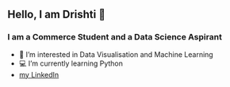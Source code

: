 ## Hello, I am Drishti 👋
### I am a Commerce Student and a Data Science Aspirant
- 🎯 I’m interested in Data Visualisation and Machine Learning
- 💻 I’m currently learning Python
- [my LinkedIn](https://www.linkedin.com/drishti-biyani)
